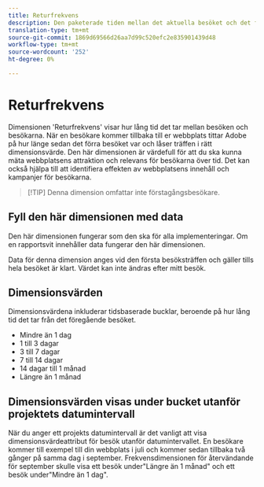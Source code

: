 ```yaml
---
title: Returfrekvens
description: Den paketerade tiden mellan det aktuella besöket och det föregående besöket.
translation-type: tm+mt
source-git-commit: 1869d69566d26aa7d99c520efc2e835901439d48
workflow-type: tm+mt
source-wordcount: '252'
ht-degree: 0%

---
```



# Returfrekvens

Dimensionen &#39;Returfrekvens&#39; visar hur lång tid det tar mellan besöken och besökarna. När en besökare kommer tillbaka till er webbplats tittar Adobe på hur länge sedan det förra besöket var och låser träffen i rätt dimensionsvärde. Den här dimensionen är värdefull för att du ska kunna mäta webbplatsens attraktion och relevans för besökarna över tid. Det kan också hjälpa till att identifiera effekten av webbplatsens innehåll och kampanjer för besökarna.

>[!TIP] Denna dimension omfattar inte förstagångsbesökare.

## Fyll den här dimensionen med data

Den här dimensionen fungerar som den ska för alla implementeringar. Om en rapportsvit innehåller data fungerar den här dimensionen.

Data för denna dimension anges vid den första besöksträffen och gäller tills hela besöket är klart. Värdet kan inte ändras efter mitt besök.

## Dimensionsvärden

Dimensionsvärdena inkluderar tidsbaserade bucklar, beroende på hur lång tid det tar från det föregående besöket.

* Mindre än 1 dag
* 1 till 3 dagar
* 3 till 7 dagar
* 7 till 14 dagar
* 14 dagar till 1 månad
* Längre än 1 månad

## Dimensionsvärden visas under bucket utanför projektets datumintervall

När du anger ett projekts datumintervall är det vanligt att visa dimensionsvärdeattribut för besök utanför datumintervallet. En besökare kommer till exempel till din webbplats i juli och kommer sedan tillbaka två gånger på samma dag i september. Frekvensdimensionen för återvändande för september skulle visa ett besök under&quot;Längre än 1 månad&quot; och ett besök under&quot;Mindre än 1 dag&quot;.